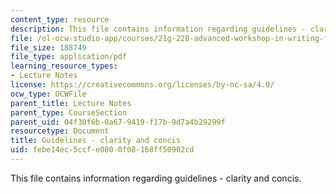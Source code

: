 ```yaml
---
content_type: resource
description: This file contains information regarding guidelines - clarity and concis.
file: /ol-ocw-studio-app/courses/21g-228-advanced-workshop-in-writing-for-social-sciences-and-architecture-els-spring-2007/febe14ec5ccfe0800f08168ff50902cd_MIT21G.228S07_guideClarity.pdf
file_size: 188749
file_type: application/pdf
learning_resource_types:
- Lecture Notes
license: https://creativecommons.org/licenses/by-nc-sa/4.0/
ocw_type: OCWFile
parent_title: Lecture Notes
parent_type: CourseSection
parent_uid: 04f30f6b-0a67-9419-f17b-9d7a4b29299f
resourcetype: Document
title: Guidelines - clarity and concis
uid: febe14ec-5ccf-e080-0f08-168ff50902cd
---
```

This file contains information regarding guidelines - clarity and concis.
